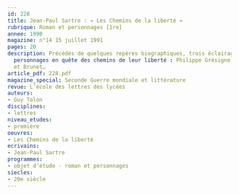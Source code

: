 ```yaml
---
id: 228
title: Jean-Paul Sartre : « Les Chemins de la liberté » 
rubrique: Roman et personnages [1re]
annee: 1990
magazine: n°14 15 juillet 1991
pages: 20
description: Précédés de quelques repères biographiques, trois éclairages sur trois
  personnages en quête des chemins de leur liberté : Philippe Grésigne, Mathieu Delarue
  et Brunet…
article_pdf: 228.pdf
magazine_special: Seconde Guerre mondiale et littérature
revue: L’école des lettres des lycées
auteurs:
- Guy Talon
disciplines:
- lettres
niveau_etudes:
- première
oeuvres:
- Les Chemins de la liberté
ecrivains:
- Jean-Paul Sartre
programmes:
- objet d’étude - roman et personnages
siecles:
- 20e siècle
---
```

